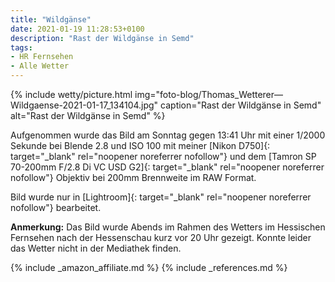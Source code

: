 ```yaml
---
title: "Wildgänse"
date: 2021-01-19 11:28:53+0100
description: "Rast der Wildgänse in Semd"
tags:
- HR Fernsehen
- Alle Wetter
---
```

{% include wetty/picture.html img="foto-blog/Thomas_Wetterer—Wildgaense-2021-01-17_134104.jpg" caption="Rast der Wildgänse in Semd" alt="Rast der Wildgänse in Semd" %}

Aufgenommen wurde das Bild am Sonntag gegen 13:41 Uhr mit einer 1/2000 Sekunde bei Blende 2.8 und ISO 100 mit meiner [Nikon D750]{: target="_blank" rel="noopener noreferrer nofollow"} und dem [Tamron SP 70-200mm F/2.8 Di VC USD G2]{: target="_blank" rel="noopener noreferrer nofollow"} Objektiv bei 200mm Brennweite im RAW Format. 

Bild wurde nur in [Lightroom]{: target="_blank" rel="noopener noreferrer nofollow"} bearbeitet.

**Anmerkung:** Das Bild wurde Abends im Rahmen des Wetters im Hessischen Fernsehen nach der Hessenschau kurz vor 20 Uhr gezeigt. Konnte leider das Wetter nicht in der Mediathek finden.

{% include _amazon_affiliate.md %}
{% include _references.md %}
